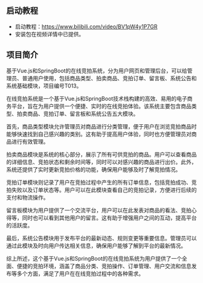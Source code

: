 ## 启动教程

- 启动教程：https://www.bilibili.com/video/BV1pW4y1P7GR
- 安装包在视频详情中已提供。

## 项目简介

基于Vue.js和SpringBoot的在线竞拍系统，分为用户网页和管理后台，可以给管理员、普通用户使用，包括商品类型、拍卖商品、竞拍订单、留言板、系统公告和系统基础模块，项目编号T013。

在线竞拍系统是一个基于Vue.js和SpringBoot技术栈构建的高效、易用的电子商务平台，旨在为用户提供一个便捷、实时的在线竞拍体验。该系统主要包含商品类型、拍卖商品、竞拍订单、留言板和系统公告五大模块。

首先，商品类型模块允许管理员对商品进行分类管理，便于用户在浏览竞拍商品时能够快速找到自己感兴趣的类别。这有助于提高用户体验，同时也方便管理员对商品进行有效管理。

拍卖商品模块是系统的核心部分，展示了所有可供竞拍的商品。用户可以查看商品的详细信息、竞拍状态和剩余时间等，同时可以对感兴趣的商品进行出价。此外，系统还提供了实时更新竞拍价格的功能，确保用户能够及时了解竞拍情况。

竞拍订单模块则记录了用户在竞拍过程中产生的所有订单信息，包括竞拍成功、竞拍失败以及订单状态等。用户可以在此模块查看自己的竞拍记录，方便进行后续的支付和物流操作。

留言板模块为用户提供了一个交流平台，用户可以在此发表对商品的看法、竞拍心得等，同时也可以看到其他用户的留言。这有助于增强用户之间的互动，提高平台的活跃度。

最后，系统公告模块用于发布平台的最新动态、规则变更等重要信息。管理员可以通过此模块及时向用户传达相关信息，确保用户能够了解到平台的最新情况。

综上所述，这个基于Vue.js和SpringBoot的在线竞拍系统为用户提供了一个全面、便捷的竞拍环境，涵盖了商品分类、竞拍操作、订单管理、用户交流和信息发布等多个方面，满足了用户在在线竞拍过程中的各种需求。

